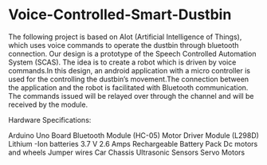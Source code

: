 # Voice-Controlled-Smart-Dustbin

The following project is based on AIot (Artificial Intelligence of Things), which uses voice commands to operate the dustbin through bluetooth connection. Our design is a prototype of the Speech Controlled Automation System (SCAS).
The idea is to create a robot which is driven by voice commands.In this design, an android application with a micro controller is used for the controlling the dustbin’s movement.The connection between the application and the robot is facilitated with Bluetooth communication. The commands issued will be relayed over through the channel and will be received by the module.

Hardware Specifications:

Arduino Uno Board
Bluetooth Module (HC-05)
Motor Driver Module (L298D)
Lithium -Ion batteries 3.7 V 2.6 Amps
Rechargeable Battery Pack
Dc motors and wheels
Jumper wires
Car Chassis
Ultrasonic Sensors
Servo Motors

